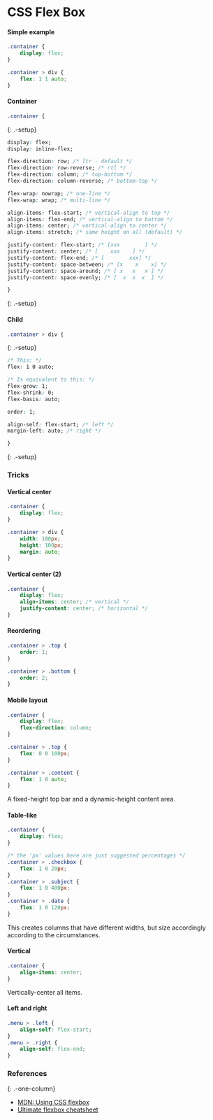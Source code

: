 # CSS Flex Box

#### Simple example

```css
.container {
    display: flex;
}
```

```css
.container > div {
    flex: 1 1 auto;
}
```

#### Container

```css
.container {
```

{: .-setup}

```css
display: flex;
display: inline-flex;
```

```css
flex-direction: row; /* ltr - default */
flex-direction: row-reverse; /* rtl */
flex-direction: column; /* top-bottom */
flex-direction: column-reverse; /* bottom-top */
```

```css
flex-wrap: nowrap; /* one-line */
flex-wrap: wrap; /* multi-line */
```

```css
align-items: flex-start; /* vertical-align to top */
align-items: flex-end; /* vertical-align to bottom */
align-items: center; /* vertical-align to center */
align-items: stretch; /* same height on all (default) */
```

```css
justify-content: flex-start; /* [xxx        ] */
justify-content: center; /* [    xxx    ] */
justify-content: flex-end; /* [        xxx] */
justify-content: space-between; /* [x    x    x] */
justify-content: space-around; /* [ x   x   x ] */
justify-content: space-evenly; /* [  x  x  x  ] */
```

```css
}
```

{: .-setup}

#### Child

```css
.container > div {
```

{: .-setup}

```css
/* This: */
flex: 1 0 auto;

/* Is equivalent to this: */
flex-grow: 1;
flex-shrink: 0;
flex-basis: auto;
```

```css
order: 1;
```

```css
align-self: flex-start; /* left */
margin-left: auto; /* right */
```

```css
}
```

{: .-setup}

### Tricks

#### Vertical center

```css
.container {
    display: flex;
}

.container > div {
    width: 100px;
    height: 100px;
    margin: auto;
}
```

#### Vertical center (2)

```css
.container {
    display: flex;
    align-items: center; /* vertical */
    justify-content: center; /* horizontal */
}
```

#### Reordering

```css
.container > .top {
    order: 1;
}

.container > .bottom {
    order: 2;
}
```

#### Mobile layout

```css
.container {
    display: flex;
    flex-direction: column;
}

.container > .top {
    flex: 0 0 100px;
}

.container > .content {
    flex: 1 0 auto;
}
```

A fixed-height top bar and a dynamic-height content area.

#### Table-like

```css
.container {
    display: flex;
}

/* the 'px' values here are just suggested percentages */
.container > .checkbox {
    flex: 1 0 20px;
}
.container > .subject {
    flex: 1 0 400px;
}
.container > .date {
    flex: 1 0 120px;
}
```

This creates columns that have different widths, but size accordingly according to the circumstances.

#### Vertical

```css
.container {
    align-items: center;
}
```

Vertically-center all items.

#### Left and right

```css
.menu > .left {
    align-self: flex-start;
}
.menu > .right {
    align-self: flex-end;
}
```

### References

{: .-one-column}

-   [MDN: Using CSS flexbox](https://developer.mozilla.org/en-US/docs/Web/Guide/CSS/Flexible_boxes)
-   [Ultimate flexbox cheatsheet](http://www.sketchingwithcss.com/samplechapter/cheatsheet.html)
